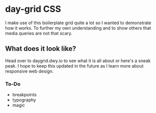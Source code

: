 # day-grid CSS
I make use of this boilerplate grid quite a lot so I wanted to demonstrate how it works. To further my own understanding and to show others that media queries are not that scary.

## What does it look like?
Head over to daygrid.dwy.io to see what it is all about or here's a sneak peak.
I hope to keep this updated in the future as I learn more about responsive web design.

### To-Do
* breakpoints
* typography
* magic
